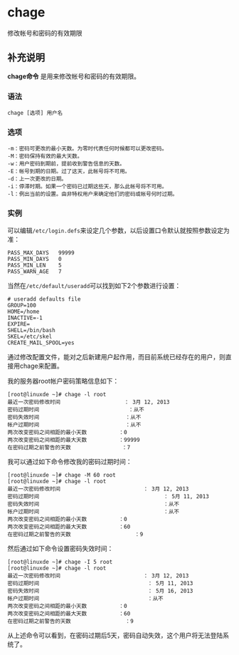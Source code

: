 chage
===

修改帐号和密码的有效期限

## 补充说明

**chage命令** 是用来修改帐号和密码的有效期限。

###  语法

```shell
chage [选项] 用户名
```

###  选项

```shell
-m：密码可更改的最小天数。为零时代表任何时候都可以更改密码。
-M：密码保持有效的最大天数。
-w：用户密码到期前，提前收到警告信息的天数。
-E：帐号到期的日期。过了这天，此帐号将不可用。
-d：上一次更改的日期。
-i：停滞时期。如果一个密码已过期这些天，那么此帐号将不可用。
-l：例出当前的设置。由非特权用户来确定他们的密码或帐号何时过期。
```

###  实例

可以编辑`/etc/login.defs`来设定几个参数，以后设置口令默认就按照参数设定为准：

```shell
PASS_MAX_DAYS   99999
PASS_MIN_DAYS   0
PASS_MIN_LEN    5
PASS_WARN_AGE   7
```

当然在`/etc/default/useradd`可以找到如下2个参数进行设置：

```shell
# useradd defaults file
GROUP=100
HOME=/home
INACTIVE=-1
EXPIRE=
SHELL=/bin/bash
SKEL=/etc/skel
CREATE_MAIL_SPOOL=yes
```

通过修改配置文件，能对之后新建用户起作用，而目前系统已经存在的用户，则直接用chage来配置。

我的服务器root帐户密码策略信息如下：

```shell
[root@linuxde ~]# chage -l root
最近一次密码修改时间                    ： 3月 12, 2013
密码过期时间                            ：从不
密码失效时间                           ：从不
帐户过期时间                           ：从不
两次改变密码之间相距的最小天数          ：0
两次改变密码之间相距的最大天数          ：99999
在密码过期之前警告的天数                ：7
```

我可以通过如下命令修改我的密码过期时间：

```shell
[root@linuxde ~]# chage -M 60 root
[root@linuxde ~]# chage -l root
最近一次密码修改时间                          ： 3月 12, 2013
密码过期时间                                       ： 5月 11, 2013
密码失效时间                                       ：从不
帐户过期时间                                       ：从不
两次改变密码之间相距的最小天数          ：0
两次改变密码之间相距的最大天数          ：60
在密码过期之前警告的天数                    ：9
```

然后通过如下命令设置密码失效时间：

```shell
[root@linuxde ~]# chage -I 5 root
[root@linuxde ~]# chage -l root
最近一次密码修改时间                          ： 3月 12, 2013
密码过期时间                                  ： 5月 11, 2013
密码失效时间                                  ： 5月 16, 2013
帐户过期时间                                  ：从不
两次改变密码之间相距的最小天数          ：0
两次改变密码之间相距的最大天数          ：60
在密码过期之前警告的天数                 ：9
```

从上述命令可以看到，在密码过期后5天，密码自动失效，这个用户将无法登陆系统了。


